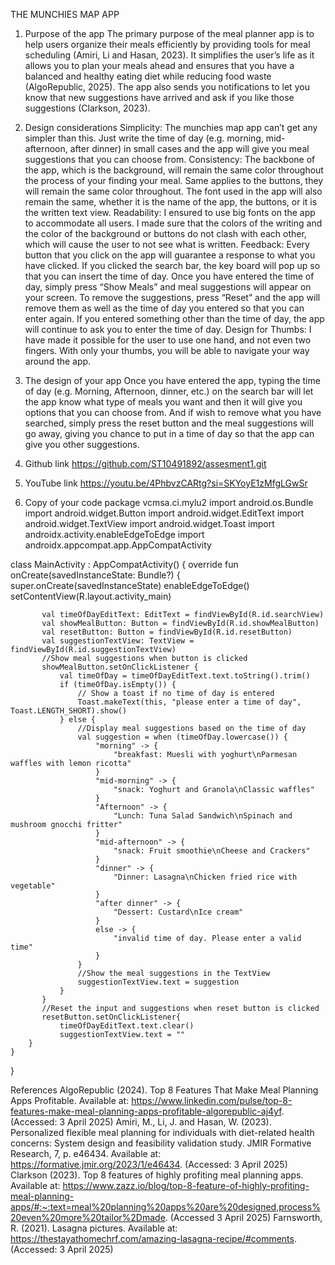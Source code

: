 THE MUNCHIES MAP APP
1. Purpose of the app
The primary purpose of the meal planner app is to help users organize their meals efficiently by providing tools for meal scheduling (Amiri, Li and Hasan, 2023). It simplifies the user’s life as it allows you to plan your meals ahead and ensures that you have a balanced and healthy eating diet while reducing food waste (AlgoRepublic, 2025). The app also sends you notifications to let you know that new suggestions have arrived and ask if you like those suggestions (Clarkson, 2023).
2. Design considerations
Simplicity: The munchies map app can’t get any simpler than this. Just write the time of day (e.g. morning, mid-afternoon, after dinner) in small cases and the app will give you meal suggestions that you can choose from.
Consistency: The backbone of the app, which is the background, will remain the same color throughout the process of your finding your meal. Same applies to the buttons, they will remain the same color throughout. The font used in the app will also remain the same, whether it is the name of the app, the buttons, or it is the written text view.
Readability: I ensured to use big fonts on the app to accommodate all users. I made sure that the colors of the writing and the color of the background or buttons do not clash with each other, which will cause the user to not see what is written.
Feedback: Every button that you click on the app will guarantee a response to what you have clicked. If you clicked the search bar, the key board will pop up so that you can insert the time of day. Once you have entered the time of day, simply press “Show Meals” and meal suggestions will appear on your screen. To remove the suggestions, press “Reset” and the app will remove them as well as the time of day you entered so that you can enter again. If you entered something other than the time of day, the app will continue to ask you to enter the time of day.
Design for Thumbs: I have made it possible for the user to use one hand, and not even two fingers. With only your thumbs, you will be able to navigate your way around the app.


3. The design of your app
Once you have entered the app, typing the time of day (e.g. Morning, Afternoon, dinner, etc.) on the search bar will let the app know what type of meals you want and then it will give you options that you can choose from. And if wish to remove what you have searched, simply press the reset button and the meal suggestions will go away, giving you chance to put in a time of day so that the app can give you other suggestions.  
 
 
 
4. Github link
https://github.com/ST10491892/assesment1.git
5. YouTube link
https://youtu.be/4PhbvzCARtg?si=SKYoyE1zMfgLGwSr 
6. Copy of your code
package vcmsa.ci.mylu2
import android.os.Bundle
import android.widget.Button
import android.widget.EditText
import android.widget.TextView
import android.widget.Toast
import androidx.activity.enableEdgeToEdge
import androidx.appcompat.app.AppCompatActivity

class MainActivity : AppCompatActivity() {
    override fun onCreate(savedInstanceState: Bundle?) {
        super.onCreate(savedInstanceState)
        enableEdgeToEdge()
        setContentView(R.layout.activity_main)

           val timeOfDayEditText: EditText = findViewById(R.id.searchView)
           val showMealButton: Button = findViewById(R.id.showMealButton)
           val resetButton: Button = findViewById(R.id.resetButton)
           val suggestionTextView: TextView = findViewById(R.id.suggestionTextView)
           //Show meal suggestions when button is clicked
           showMealButton.setOnClickListener {
               val timeOfDay = timeOfDayEditText.text.toString().trim()
               if (timeOfDay.isEmpty()) {
                   // Show a toast if no time of day is entered
                   Toast.makeText(this, "please enter a time of day", Toast.LENGTH_SHORT).show()
               } else {
                   //Display meal suggestions based on the time of day
                   val suggestion = when (timeOfDay.lowercase()) {
                       "morning" -> {
                           "breakfast: Muesli with yoghurt\nParmesan waffles with lemon ricotta"
                       }
                       "mid-morning" -> {
                           "snack: Yoghurt and Granola\nClassic waffles"
                       }
                       "Afternoon" -> {
                           "Lunch: Tuna Salad Sandwich\nSpinach and mushroom gnocchi fritter"
                       }
                       "mid-afternoon" -> {
                           "snack: Fruit smoothie\nCheese and Crackers"
                       }
                       "dinner" -> {
                           "Dinner: Lasagna\nChicken fried rice with vegetable"
                       }
                       "after dinner" -> {
                           "Dessert: Custard\nIce cream"
                       }
                       else -> {
                           "invalid time of day. Please enter a valid time"
                       }
                   }
                   //Show the meal suggestions in the TextView
                   suggestionTextView.text = suggestion
               }
           }
           //Reset the input and suggestions when reset button is clicked
           resetButton.setOnClickListener{
               timeOfDayEditText.text.clear()
               suggestionTextView.text = ""
        }
    }
}








References
AlgoRepublic (2024). Top 8 Features That Make Meal Planning Apps Profitable. Available at: https://www.linkedin.com/pulse/top-8-features-make-meal-planning-apps-profitable-algorepublic-aj4yf. (Accessed: 3 April 2025)
Amiri, M., Li, J. and Hasan, W. (2023). Personalized flexible meal planning for individuals with diet-related health concerns: System design and feasibility validation study.  JMIR Formative Research, 7, p. e46434. Available at: https://formative.jmir.org/2023/1/e46434. (Accessed: 3 April 2025)
Clarkson (2023). Top 8 features of highly profiting meal planning apps. Available at: https://www.zazz.io/blog/top-8-feature-of-highly-profiting-meal-planning-apps/#:~:text=meal%20planning%20apps%20are%20designed,process%20even%20more%20tailor%2Dmade. (Accessed 3 April 2025)
Farnsworth, R. (2021). Lasagna pictures. Available at: https://thestayathomechrf.com/amazing-lasagna-recipe/#comments. (Accessed: 3 April 2025)
